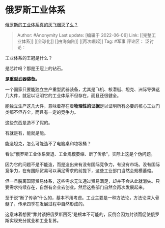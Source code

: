 # 俄罗斯工业体系
[俄罗斯的工业体系真的灰飞烟灭了么？](https://www.zhihu.com/question/66247485/answer/2516763781)

> Author: #Anonymity
> Last update: [编辑于 2022-06-06]
> Link: [[完整工业体系]] [[全球化]] [[由海向陆]] [[再次崛起]]
> Tag: #军事
> 评论区：
> 泛讨论：

工业体系的王冠是什么？

是芯片吗？那是王冠上的钻石。

**是重型武器装备。**

一个国家只要能独立生产重型武器装备，尤其是飞机、核潜艇、坦克、洲际导弹这几大件，就足以证明它的工业体系不但存在，而且还很健全。

能独立生产这几大件，意味着存在着**物理性的证据**足以证明所有必要的核心工业门类都不但齐全，而且有一定的竞争力。

这些东西是造不了假的。

有就是有，能就是能。

能造坦克，怎么可能造不了电脑桌和垃圾桶？

看似“俄罗斯工业体系衰退、工业规模萎缩、断了传承”，实际上这是个伪问题。

因为它的问题不是不能造，而是造出来有没有国际竞争力，有没有市场。没有国际竞争力，在有国际贸易可以满足需求的前提下，这些工业部门当然会规模萎缩。

但一旦脱离国际贸易体系，这些需求无法通过贸易满足，却并不会从此就消失。只要需求持续存在，自然有企业去创业。然后这些部门自然会再次发展起来。

至于说“断了传承”什么的，基本不用考虑。工业主要是一种方法论，方法论深入骨髓了，传承四季在发展过程中自然形成的。

这意味着想要“靠封锁把俄罗斯困死”是根本不可能的，反倒会因为封锁而促使俄罗斯实现充分就业和工业复苏。
